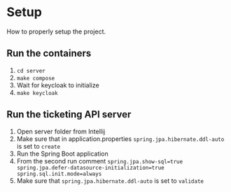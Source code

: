 # Setup

How to properly setup the project.

## Run the containers

1. <code>cd server</code>
2. <code>make compose</code>
3. Wait for keycloak to initialize
4. <code>make keycloak</code>

## Run the ticketing API server

1. Open server folder from Intellij
2. Make sure that in application.properties <code>spring.jpa.hibernate.ddl-auto</code> is set to <code>create</code>
3. Run the Spring Boot application
4. From the second run comment <code>spring.jpa.show-sql=true
spring.jpa.defer-datasource-initialization=true
spring.sql.init.mode=always </code>
5. Make sure that <code>spring.jpa.hibernate.ddl-auto</code> is set to <code>validate</code>

